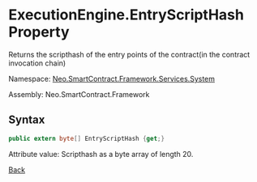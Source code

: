 # ExecutionEngine.EntryScriptHash Property

Returns the scripthash of the entry points of the contract(in the contract invocation chain)

Namespace: [Neo.SmartContract.Framework.Services.System](../../System.md)

Assembly: Neo.SmartContract.Framework

## Syntax

```c#
public extern byte[] EntryScriptHash {get;}
```

Attribute value: Scripthash as a byte array of length 20.



[Back](../ExecutionEngine.md)
